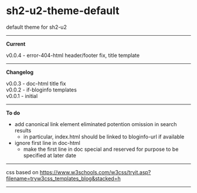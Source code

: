 # sh2-u2-theme-default
default theme for sh2-u2

---

**Current**

v0.0.4 - error-404-html header/footer fix, title template

---

**Changelog**

v0.0.3 - doc-html title fix  
v0.0.2 - if-bloginfo templates   
v0.0.1 - initial 

---

**To do**

- add canonical link element eliminated potention omission in search results
  + in particular, index.html should be linked to bloginfo-url if available
- ignore first line in doc-html
  + make the first line in doc special and reserved for purpose to be specified at later date
 
---

css based on https://www.w3schools.com/w3css/tryit.asp?filename=tryw3css_templates_blog&stacked=h

---
